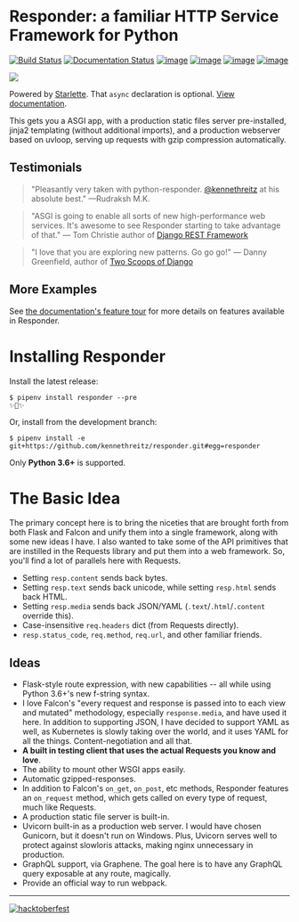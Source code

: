# Responder: a familiar HTTP Service Framework for Python

[![Build Status](https://travis-ci.org/kennethreitz/responder.svg?branch=master)](https://travis-ci.org/kennethreitz/responder)
[![Documentation Status](https://readthedocs.org/projects/mybinder/badge/?version=latest)](https://responder.readthedocs.io/en/latest/)
[![image](https://img.shields.io/pypi/v/responder.svg)](https://pypi.org/project/responder/)
[![image](https://img.shields.io/pypi/l/responder.svg)](https://pypi.org/project/responder/)
[![image](https://img.shields.io/pypi/pyversions/responder.svg)](https://pypi.org/project/responder/)
[![image](https://img.shields.io/github/contributors/kennethreitz/responder.svg)](https://github.com/kennethreitz/responder/graphs/contributors)

[![](https://farm2.staticflickr.com/1959/43750081370_a4e20752de_o_d.png)](https://python-responder.org/)


Powered by [Starlette](https://www.starlette.io/). That `async` declaration is optional. [View documentation](https://python-responder.org).

This gets you a ASGI app, with a production static files server pre-installed, jinja2 templating (without additional imports), and a production webserver based on uvloop, serving up requests with gzip compression automatically.


## Testimonials

> "Pleasantly very taken with python-responder. [@kennethreitz](https://twitter.com/kennethreitz) at his absolute best." —Rudraksh M.K.

> "ASGI is going to enable all sorts of new high-performance web services. It's awesome to see Responder starting to take advantage of that." — Tom Christie author of [Django REST Framework](https://www.django-rest-framework.org/)

> "I love that you are exploring new patterns. Go go go!" — Danny Greenfield, author of [Two Scoops of Django]()


## More Examples

See [the documentation's feature tour](https://python-responder.org/en/latest/tour.html) for more details on features available in Responder.


# Installing Responder

Install the latest release:


    $ pipenv install responder --pre
    ✨🍰✨


Or, install from the development branch:

    $ pipenv install -e git+https://github.com/kennethreitz/responder.git#egg=responder

Only **Python 3.6+** is supported.


# The Basic Idea

The primary concept here is to bring the niceties that are brought forth from both Flask and Falcon and unify them into a single framework, along with some new ideas I have. I also wanted to take some of the API primitives that are instilled in the Requests library and put them into a web framework. So, you'll find a lot of parallels here with Requests.

- Setting `resp.content` sends back bytes.
- Setting `resp.text` sends back unicode, while setting `resp.html` sends back HTML.
- Setting `resp.media` sends back JSON/YAML (`.text`/`.html`/`.content` override this).
- Case-insensitive `req.headers` dict (from Requests directly).
- `resp.status_code`, `req.method`, `req.url`, and other familiar friends.


## Ideas

- Flask-style route expression, with new capabilities -- all while using Python 3.6+'s new f-string syntax.
- I love Falcon's "every request and response is passed into to each view and mutated" methodology, especially `response.media`, and have used it here. In addition to supporting JSON, I have decided to support YAML as well, as Kubernetes is slowly taking over the world, and it uses YAML for all the things. Content-negotiation and all that.
- **A built in testing client that uses the actual Requests you know and love**.
- The ability to mount other WSGI apps easily.
- Automatic gzipped-responses.
- In addition to Falcon's `on_get`, `on_post`, etc methods, Responder features an `on_request` method, which gets called on every type of request, much like Requests.
- A production static file server is built-in.
- Uvicorn built-in as a production web server. I would have chosen Gunicorn, but it doesn't run on Windows. Plus, Uvicorn serves well to protect against slowloris attacks, making nginx unnecessary in production.
- GraphQL support, via Graphene. The goal here is to have any GraphQL query exposable at any route, magically.
- Provide an official way to run webpack.


----------

[![hacktoberfest](https://hacktoberfest.digitalocean.com/assets/hacktoberfest-2018-social-card-c8d2e1489f647f2e0a26e6f598adeb760872818905b34cd437afc7ac2857ceab.png)](https://hacktoberfest.digitalocean.com/)
